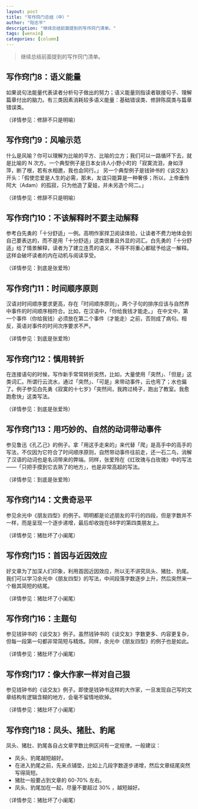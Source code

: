 ```yaml
---
layout: post
title: "写作窍门总结（中）"
author: "阳志平"
description: "继续总结前面提到的写作窍门清单。"
tags: [wenxin]
categories: [column]
---
```



>继续总结前面提到的写作窍门清单。


## 写作窍门8：语义能量

如果说句法能量代表读者分析句子做出的努力；语义能量则指读者联接句子、理解篇章付出的脑力。有三类因素消耗较多语义能量：基础错误类、修辞陈腐类与篇章错误类。

（详情参见：修辞不只是明喻）

## 写作窍门9：风喻示范

什么是风喻？你可以理解为比喻的平方、比喻的立方；我们可以一路循环下去，就是比喻的 N 次方。一个典型例子是日本女诗人小野小町的「寂寞流泪，身如浮萍，断了根，若有水相邀，我也会同行。」 另一个典型例子是钱钟书的《谈交友》开头：「假使恋爱是人生的必需，那未，友谊只能算是一种奢侈；所以，上帝垂怜阿大（Adam）的孤寂，只为他造了夏娃，并未另造个阿二。」

（详情参见：修辞不只是明喻）

## 写作窍门10：不该解释时不要主动解释

参考白先勇的「十分舒适」一例。高明作家捍卫阅读体验，让读者不费力地体会到自己要表达的，而不是用「十分舒适」这类很重且外显的词汇。白先勇的「十分舒适」给了情景解释，读者为了建立连贯的语义，不得不将重心都赋予给这一解释。这样会破坏读者的内在动机与阅读享受。

（详情参见：到底是张爱玲）

## 写作窍门11：时间顺序原则

汉语对时间顺序要求更高，存在「时间顺序原则」，两个子句的排序应该与自然界中事件的时间顺序相符合。比如，在汉语中，「你给我钱才能走。」 在中文中，第一个事件（你给我钱）必须放在第二个事件（才能走）之前，否则成了病句。相反，英语对事件的时间次序要求不严。

（详情参见：到底是张爱玲）

## 写作窍门12：慎用转折

在连接语句的时候，写作新手常常转折突然，比如，大量使用「突然」、「但是」这类词汇。所谓行云流水，通过「突然」、「可是」来带动事件，云也弯了；水也偏了。例子参见白先勇《寂寞的十七岁》「突然间，我跨过椅子，跑出了教室。我愈跑愈快」这类写法。

（详情参见：到底是张爱玲）

## 写作窍门13：用巧妙的、自然的动词带动事件

参见鲁迅《孔乙己》的例子。拿「用这手走来的」来代替「爬」是高手中的高手的写法，不仅因为它符合了时间顺序原则，自然带动事件往前走，还一石二鸟，消解了汉语的动词也是名词带来的弊端。同样，张爱玲在《红玫瑰与白玫瑰》中的写法——「只把手摸到它去熟了的地方」，也是非常高超的写法。

（详情参见：到底是张爱玲）

## 写作窍门14：文贵奇忌平

参见余光中《朋友四型》的例子。明明都是论述朋友的平行的四段，但是字数并不一样，而是呈现一个逐步递增，最后却收拢在88字的第四类朋友上。

（详情参见：猪肚坏了小阑尾）

## 写作窍门15：首因与近因效应

好文章为了加深人们印象，利用首因近因效应，所以无不讲究凤头、猪肚、豹尾。我们可以学习余光中《朋友四型》的写法，中间段落字数逐步上升，然后突然来一个极其简短的结尾。

（详情参见：猪肚坏了小阑尾）

## 写作窍门16：主题句

参见钱钟书的《谈交友》例子。虽然钱钟书的《谈交友》字数更多、内容更复杂，但每一段第一句都非常简短与精炼。同样，余光中《朋友四型》的例子也是如此。

（详情参见：猪肚坏了小阑尾）

## 写作窍门17：像大作家一样对自己狠

参见钱钟书的《谈交友》例子。即使是钱钟书这样的大作家，一旦发现自己写的文章结构有逻辑含糊的地方，会毫不留情地砍掉。

（详情参见：猪肚坏了小阑尾）

## 写作窍门18：凤头、猪肚、豹尾

凤头、猪肚、豹尾各自占文章字数比例区间有一定规律。一般建议：

* 凤头、豹尾越短越好。
* 在进入豹尾之前，先来点铺垫，比如上几段字数逐步递增，然后文章结尾突然写得简短。
* 猪肚一般要占到文章的 60-70% 左右。
* 凤头、豹尾加在一起，尽量不要超过 30% ，越短越好。

（详情参见：猪肚坏了小阑尾）


